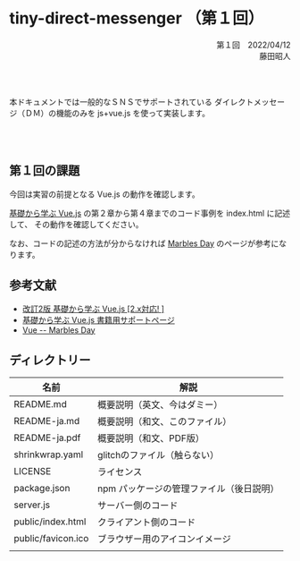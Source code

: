 # tiny-direct-messenger （第１回）

<div style="text-align: right;">
第１回　2022/04/12<BR>
藤田昭人
</div>

<BR><BR>

本ドキュメントでは一般的なＳＮＳでサポートされている
ダイレクトメッセージ（ＤＭ）の機能のみを js+vue.js を使って実装します。

<BR><BR>

## 第１回の課題

今回は実習の前提となる Vue.js の動作を確認します。

[基礎から学ぶ Vue.js](https://www.amazon.co.jp/%E6%94%B9%E8%A8%822%E7%89%88-%E5%9F%BA%E7%A4%8E%E3%81%8B%E3%82%89%E5%AD%A6%E3%81%B6Vue-js-2-x%E5%AF%BE%E5%BF%9C-mio/dp/4863543239/ref=pd_vtp_sccl_2/357-0939054-3120259?pd_rd_w=jDyJO&pf_rd_p=cbb45385-7b99-44b7-a528-bff5ddaa153d&pf_rd_r=5W83K9FPAAGFWSPSR1SN&pd_rd_r=ce8b51af-023e-4da7-bf5e-4245ecd7885c&pd_rd_wg=S5e9d&pd_rd_i=4863543239&psc=1)
の第２章から第４章までのコード事例を index.html に記述して、
その動作を確認してください。

なお、コードの記述の方法が分からなければ
[Marbles Day](https://marbles.hatenablog.com/archive/category/Vue.js)
のページが参考になります。


<div style="page-break-before:always"></div>

## 参考文献

* [改訂2版 基礎から学ぶ Vue.js [2.x対応! ]](https://www.amazon.co.jp/%E6%94%B9%E8%A8%822%E7%89%88-%E5%9F%BA%E7%A4%8E%E3%81%8B%E3%82%89%E5%AD%A6%E3%81%B6Vue-js-2-x%E5%AF%BE%E5%BF%9C-mio/dp/4863543239/ref=pd_vtp_sccl_2/357-0939054-3120259?pd_rd_w=jDyJO&pf_rd_p=cbb45385-7b99-44b7-a528-bff5ddaa153d&pf_rd_r=5W83K9FPAAGFWSPSR1SN&pd_rd_r=ce8b51af-023e-4da7-bf5e-4245ecd7885c&pd_rd_wg=S5e9d&pd_rd_i=4863543239&psc=1)
* [基礎から学ぶ Vue.js 書籍用サポートページ](https://cr-vue.mio3io.com/)
* [Vue -- Marbles Day](https://marbles.hatenablog.com/archive/category/Vue.js)


<div style="page-break-before:always"></div>

## ディレクトリー

|名前|解説|
|---|----|
|README.md|概要説明（英文、今はダミー）|
|README-ja.md|概要説明（和文、このファイル）|
|README-ja.pdf|概要説明（和文、PDF版）|
|shrinkwrap.yaml|glitchのファイル（触らない）|
|LICENSE|ライセンス|
|package.json|npm パッケージの管理ファイル（後日説明）|
|server.js|サーバー側のコード|
|public/index.html|クライアント側のコード|
|public/favicon.ico|ブラウザー用のアイコンイメージ|
| | |